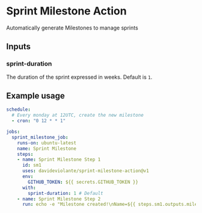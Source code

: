 # Sprint Milestone Action
Automatically generate Milestones to manage sprints

## Inputs

### sprint-duration

The duration of the sprint expressed in weeks. Default is `1`.

## Example usage

```yaml
schedule:
  # Every monday at 12UTC, create the new milestone
  - cron: "0 12 * * 1"

jobs:
  sprint_milestone_job:
    runs-on: ubuntu-latest
    name: Sprint Milestone
    steps:
    - name: Sprint Milestone Step 1
      id: sm1
      uses: davideviolante/sprint-milestone-action@v1
      env:
        GITHUB_TOKEN: ${{ secrets.GITHUB_TOKEN }}
      with:
        sprint-duration: 1 # Default
    - name: Sprint Milestone Step 2
      run: echo -e "Milestone created!\nName=${{ steps.sm1.outputs.milestone-title }}\nNumber=${{ steps.sm1.outputs.milestone-number }}\nDueOn=${{ steps.sm1.outputs.milestone-dueon }}"
```
